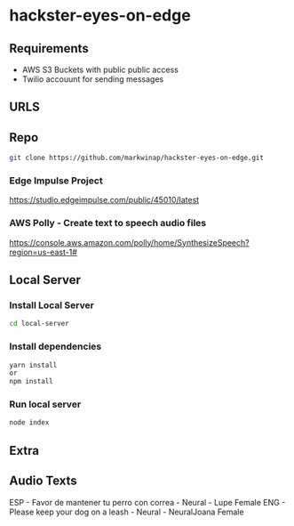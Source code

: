 # hackster-eyes-on-edge

## Requirements
- AWS S3 Buckets with public public access
- Twilio accouunt for sending messages

## URLS
## Repo
```sh
git clone https://github.com/markwinap/hackster-eyes-on-edge.git
```
### Edge Impulse Project
https://studio.edgeimpulse.com/public/45010/latest
### AWS Polly - Create text to speech audio files
https://console.aws.amazon.com/polly/home/SynthesizeSpeech?region=us-east-1#


## Local Server

### Install Local Server
```sh
cd local-server
```

### Install dependencies
```sh
yarn install
or
npm install
```

### Run local server
```sh
node index
```

## Extra
## Audio Texts
ESP - Favor de  mantener tu perro con correa - Neural - Lupe Female
ENG - Please keep your dog on a leash - Neural - NeuralJoana Female